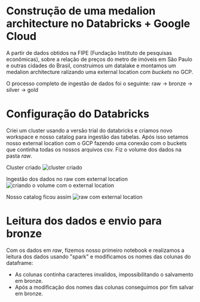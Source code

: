 # Construção de uma medalion architecture no Databricks + Google Cloud

A partir de dados obtidos na FIPE (Fundação Instituto de pesquisas econômicas), sobre a relação de preços do metro de imóveis em São Paulo e outras cidades do Brasil, construimos um datalake e montamos um medalion architecture ralizando uma external location com *buckets* no GCP.

O processo completo de ingestão de dados foi o seguinte:
raw -> bronze -> silver -> gold

# Configuração do Databricks
Criei um cluster usando a versão trial do databricks e criamos novo workspace e nosso catalog para ingestão das tabelas. Após isso setamos nosso external location com o GCP fazendo uma conexão com o buckets que continha todas os nossos arquivos csv.
Fiz o volume dos dados na pasta *raw*.

Cluster criado 
![cluster criado](https://github.com/PedroHenrique0214/imoveis_preco/assets/155765414/5665988d-3d99-4925-9c06-3c642c26d217)

Ingestão dos dados no raw com external location
![criando o volume com o external location](https://github.com/PedroHenrique0214/imoveis_preco/assets/155765414/1a1c4c65-20d5-42b5-978a-50a68710ab12)


Nosso catalog ficou assim
![raw com external location](https://github.com/PedroHenrique0214/imoveis_preco/assets/155765414/e58f9963-f80d-4199-9153-84fa98228b55)



# Leitura dos dados e envio para bronze
Com os dados em *raw*, fizemos nosso primeiro notebook e realizamos a leitura dos dados usando "spark" e modificamos os nomes das colunas do dataframe:
- As colunas continha caracteres invalidos, impossibilitando o salvamento em bronze.
- Após a modificação dos nomes das colunas conseguimos por fim salvar em bronze.


